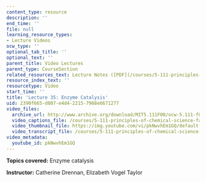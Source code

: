 ```yaml
---
content_type: resource
description: ''
end_time: ''
file: null
learning_resource_types:
- Lecture Videos
ocw_type: ''
optional_tab_title: ''
optional_text: ''
parent_title: Video Lectures
parent_type: CourseSection
related_resources_text: Lecture Notes ([PDF](/courses/5-111-principles-of-chemical-science-fall-2008/resources/lecnotes35))
resource_index_text: ''
resourcetype: Video
start_time: ''
title: 'Lecture 35: Enzyme Catalysis'
uid: 2390f665-d807-e4d4-2215-7968e6671277
video_files:
  archive_url: http://www.archive.org/download/MIT5.111F08/ocw-5.111-f08-lec35_300k.mp4
  video_captions_file: /courses/5-111-principles-of-chemical-science-fall-2008/38da5b8676565dee9f4aac9239b88dda_pkNwvhEm1GQ.vtt
  video_thumbnail_file: https://img.youtube.com/vi/pkNwvhEm1GQ/default.jpg
  video_transcript_file: /courses/5-111-principles-of-chemical-science-fall-2008/b1b7adbfa2e58870f2ec91438e861557_pkNwvhEm1GQ.pdf
video_metadata:
  youtube_id: pkNwvhEm1GQ
---
```


**Topics covered:** Enzyme catalysis

**Instructor:** Catherine Drennan, Elizabeth Vogel Taylor



